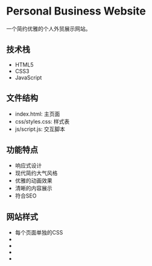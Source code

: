 # Personal Business Website

一个简约优雅的个人外贸展示网站。

## 技术栈
- HTML5
- CSS3
- JavaScript

## 文件结构
- index.html: 主页面
- css/styles.css: 样式表
- js/script.js: 交互脚本

## 功能特点
- 响应式设计
- 现代简约大气风格
- 优雅的动画效果
- 清晰的内容展示 
- 符合SEO


## 网站样式
- 每个页面单独的CSS
- 
- 
- 
- 
